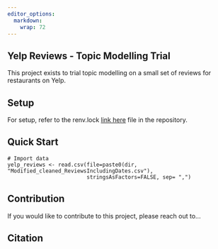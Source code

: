 ```yaml
---
editor_options: 
  markdown: 
    wrap: 72
---
```


## Yelp Reviews - Topic Modelling Trial

This project exists to trial topic modelling on a small set of reviews
for restaurants on Yelp.

## Setup

For setup, refer to the renv.lock [link
here](https://github.com/agnebore/yelp_topic_modelling/blob/main/renv.lock) file in the repository. 

## Quick Start

```         
# Import data
yelp_reviews <- read.csv(file=paste0(dir, "Modified_cleaned_ReviewsIncludingDates.csv"),
                         stringsAsFactors=FALSE, sep= ",")
```

## Contribution
If you would like to contribute to this project, please reach out to...

## Citation
